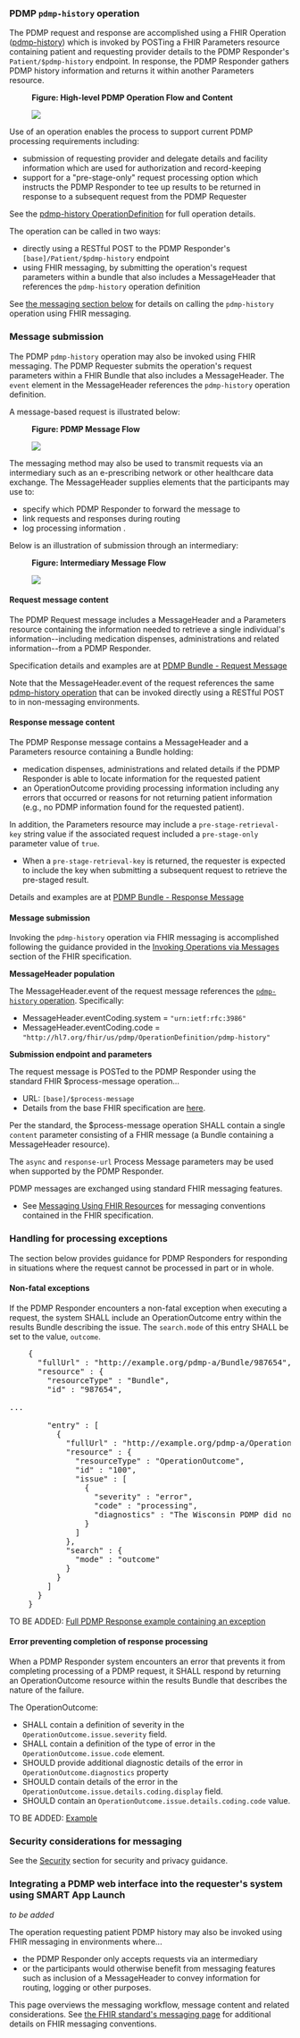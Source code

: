 ### PDMP `pdmp-history` operation

The PDMP request and response are accomplished using a FHIR Operation ([pdmp-history](OperationDefinition-pdmp-history.html)) which is invoked by POSTing a FHIR Parameters resource containing patient and requesting provider details to the PDMP Responder's `Patient/$pdmp-history` endpoint. In response, the PDMP Responder gathers PDMP history information and returns it within another Parameters resource.

<p></p>

<div>
<figure class="figure">
<figcaption class="figure-caption"><strong>Figure: High-level PDMP Operation Flow and Content</strong></figcaption>
  <p>
  <img src="operation-flow.png" style="float:none">  
  </p>
</figure>
</div>

<p></p>

Use of an operation enables the process to support current PDMP processing requirements including:

- submission of requesting provider and delegate details and facility information which are used for authorization and record-keeping 
- support for a "pre-stage-only" request processing option which instructs the PDMP Responder to tee up results to be returned in response to a subsequent request from the PDMP Requester

See the [pdmp-history OperationDefinition](OperationDefinition-pdmp-history.html) for full operation details.

The operation can be called in two ways:
- directly using a RESTful POST to the PDMP Responder's `[base]/Patient/$pdmp-history` endpoint
- using FHIR messaging, by submitting the operation's request parameters within a bundle that also includes a MessageHeader that references the `pdmp-history` operation definition

See [the messaging section below](submission-options.html#message-submission) for details on calling the `pdmp-history` operation using FHIR messaging.

<p></p>

### Message submission
The PDMP  `pdmp-history` operation may also be invoked using FHIR messaging. The PDMP Requester submits the operation's request parameters within a FHIR Bundle that also includes a MessageHeader. The `event` element in the MessageHeader references the `pdmp-history` operation definition.

A message-based request is illustrated below:

<p></p>

<div>
<figure class="figure">
<figcaption class="figure-caption"><strong>Figure: PDMP Message Flow</strong></figcaption>
  <p>
  <img src="message-flow.png" style="float:none">  
  </p>
</figure>
</div>

<p></p>

The messaging method may also be used to transmit requests via an intermediary such as an e-prescribing network or other healthcare data exchange. The MessageHeader supplies elements that the participants may use to: 
- specify which PDMP Responder to forward the message to
- link requests and responses during routing
- log processing information .

Below is an illustration of submission through an intermediary:

<p></p>

<div>
<figure class="figure">
<figcaption class="figure-caption"><strong>Figure: Intermediary Message Flow</strong></figcaption>
  <p>
  <img src="intermediary-flow.png" style="float:none">  
  </p>
</figure>
</div>

<p></p>

#### Request message content

The PDMP Request message includes a MessageHeader and a Parameters resource containing the information needed to retrieve a single individual's information--including medication dispenses, administrations and related information--from a PDMP Responder. 

Specification details and examples are at [PDMP Bundle - Request Message](StructureDefinition-pdmp-bundle-request-message.html) 

Note that the MessageHeader.event of the request references the same [pdmp-history operation](OperationDefinition-pdmp-history.html) that can be invoked directly using a RESTful POST to in non-messaging environments.
<p></p>

#### Response message content

The PDMP Response message contains a MessageHeader and a Parameters resource containing a Bundle holding:
- medication dispenses, administrations and related details if the PDMP Responder is able to locate information for the requested patient
- an OperationOutcome providing processing information including any errors that occurred or reasons for not returning patient information (e.g., no PDMP information found for the requested patient).

In addition, the Parameters resource may include a `pre-stage-retrieval-key` string value if the associated request included a `pre-stage-only` parameter value of `true`.
- When a `pre-stage-retrieval-key` is returned, the requester is expected to include the key when submitting a subsequent request to retrieve the pre-staged result.

<p></p>

Details and examples are at [PDMP Bundle - Response Message](StructureDefinition-pdmp-bundle-response-message.html) 

<p></p>

#### Message submission
Invoking the `pdmp-history` operation via FHIR messaging is accomplished following the guidance provided in the [Invoking Operations via Messages](http://hl7.org/fhir/messaging.html#operations) section of the FHIR specification.

**MessageHeader population**

The MessageHeader.event of the request message references the [`pdmp-history` operation](OperationDefinition-pdmp-history.html). Specifically:
- MessageHeader.eventCoding.system = `"urn:ietf:rfc:3986"`
- MessageHeader.eventCoding.code = `"http://hl7.org/fhir/us/pdmp/OperationDefinition/pdmp-history"`

**Submission endpoint and parameters**

The request message is POSTed to the PDMP Responder using the standard FHIR $process-message operation...
  - URL: `[base]/$process-message`
  - Details from the base FHIR specification are [here](https://www.hl7.org/fhir/operation-messageheader-process-message.html).

Per the standard, the $process-message operation SHALL contain a single `content` parameter consisting of a FHIR message (a Bundle containing a MessageHeader resource).  

The `async` and `response-url` Process Message parameters may be used when supported by the PDMP Responder.

PDMP messages are exchanged using standard FHIR messaging features. 
- See [Messaging Using FHIR Resources](https://www.hl7.org/fhir/messaging.html) for messaging conventions contained in the FHIR specification.

<p></p>


### Handling for processing exceptions

The section below provides guidance for PDMP Responders for responding in situations where the request cannot be processed in part or in whole.

<p></p>

#### Non-fatal exceptions

If the PDMP Responder encounters a non-fatal exception when executing a request, the system SHALL include an OperationOutcome entry within the results Bundle describing the issue. The `search.mode` of this entry SHALL  be set to the value, `outcome`.

<pre>
    {
      "fullUrl" : "http://example.org/pdmp-a/Bundle/987654",
      "resource" : {
        "resourceType" : "Bundle",
        "id" : "987654",

...

        "entry" : [
          {
            "fullUrl" : "http://example.org/pdmp-a/OperationOutcome/100",
            "resource" : {
              "resourceType" : "OperationOutcome",
              "id" : "100",
              "issue" : [
                {
                  "severity" : "error",
                  "code" : "processing",
                  "diagnostics" : "The Wisconsin PDMP did not respond within the timeout period. Returning only records from the Minnesota PDMP"
                }
              ]
            },
            "search" : {
              "mode" : "outcome"
            }
          }
        ]
      }
    }
</pre>

TO BE ADDED: [Full PDMP Response example containing an exception]()

<p></p>

#### Error preventing completion of response processing

When a PDMP Responder system encounters an error that prevents it from completing processing of a PDMP request, it  SHALL respond by returning an OperationOutcome resource within the results Bundle that describes the nature of the failure.

The OperationOutcome:

* SHALL contain a definition of severity in the `OperationOutcome.issue.severity` field. 
* SHALL contain a definition of the type of error in the `OperationOutcome.issue.code` element.
* SHOULD provide additional diagnostic details of the error in `OperationOutcome.diagnostics` property
* SHOULD contain details of the error in the `OperationOutcome.issue.details.coding.display` field.
* SHOULD contain an `OperationOutcome.issue.details.coding.code` value.

TO BE ADDED: [Example]()

<p></p>

### Security considerations for messaging

See the [Security](security.html) section for security and privacy guidance.

### Integrating a PDMP web interface into the requester's system using SMART App Launch

_to be added_



The operation requesting patient PDMP history may also be invoked using FHIR messaging in environments where... 

- the PDMP Responder only accepts requests via an intermediary
- or the participants would otherwise benefit from messaging features such as inclusion of a MessageHeader to convey information for routing, logging or other purposes. 

This page overviews the messaging workflow, message content and related considerations. See [the FHIR standard's messaging page](http://hl7.org/fhir/messaging.html) for additional details on FHIR messaging conventions.


<br>
